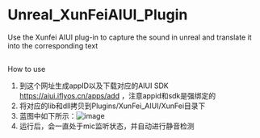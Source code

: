 # Unreal_XunFeiAIUI_Plugin
Use the Xunfei AIUI plug-in to capture the sound in unreal and translate it into the corresponding text

## 
How to use
1. 到这个网址生成appID以及下载对应的AIUI SDK https://aiui.iflyos.cn/apps/add ，注意appid和sdk是强绑定的
2. 将对应的lib和dll拷贝到Plugins/XunFei_AIUI/XunFei目录下
3. 蓝图中如下所示：![image](https://github.com/buaaCCJ/Unreal_XunFeiAIUI_Plugin/tree/master/doc/pic1.png)
4. 运行后，会一直处于mic监听状态，并自动进行静音检测
